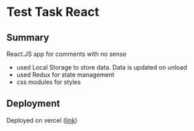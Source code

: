 # Test Task React

## Summary

React.JS app for comments with no sense

+ used Local Storage to store data. Data is updated on unload
+ used Redux for state management
+ css modules for styles

## Deployment

Deployed on vercel ([link](https://blynk-test-task.vercel.app/))
